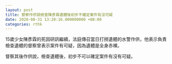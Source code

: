 ```yaml
---
layout: post
title: 督察作供說檢查陳彥霖遺體後初步不確定案件有沒可疑
date: 2020-08-31 13:20:16.000000000 +08:00
categories: rthk
---
```


15歲少女陳彥霖的死因研訊繼續，法庭傳召當日打撈遺體的水警作供，他表示負責檢查遺體的督察曾表示案件有可疑，因為遺體是全身赤裸。

督察其後作供說，檢查遺體後，初步不可以確定案件有沒有可疑。
